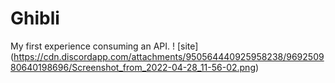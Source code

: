 # Ghibli
My first experience consuming an API.
! [site] (https://cdn.discordapp.com/attachments/950564440925958238/969250980640198696/Screenshot_from_2022-04-28_11-56-02.png)
